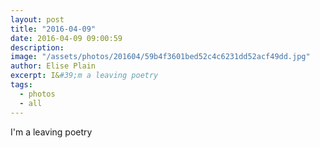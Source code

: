 ```yaml
---
layout: post
title: "2016-04-09"
date: 2016-04-09 09:00:59
description: 
image: "/assets/photos/201604/59b4f3601bed52c4c6231dd52acf49dd.jpg"
author: Elise Plain
excerpt: I&#39;m a leaving poetry
tags: 
  - photos
  - all
---
```


I&#39;m a leaving poetry
<p></p>
